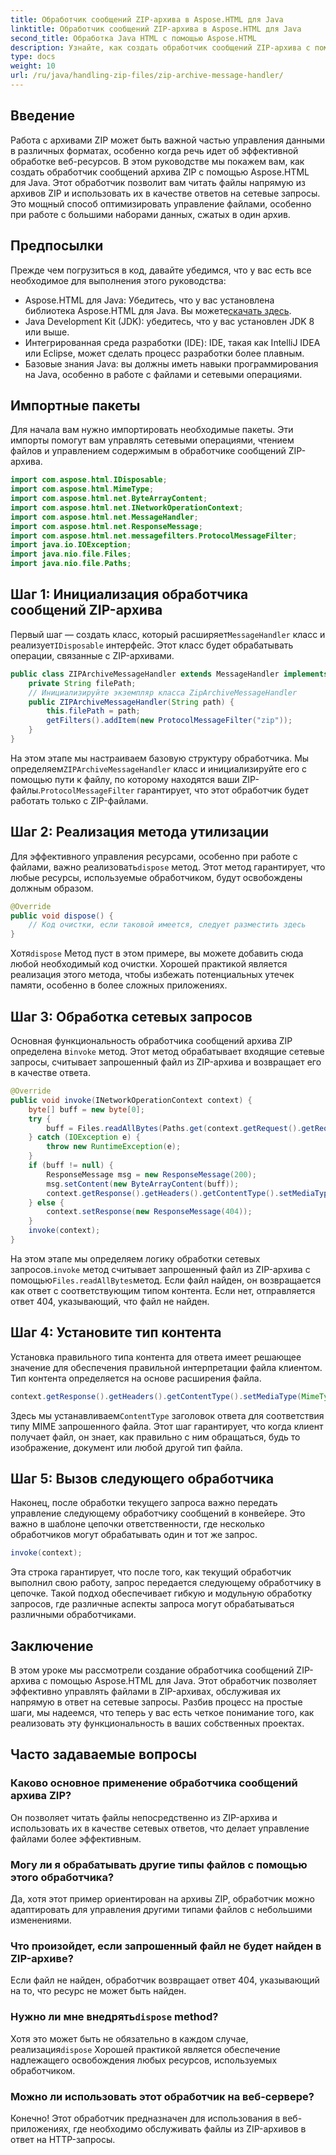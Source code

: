 ```yaml
---
title: Обработчик сообщений ZIP-архива в Aspose.HTML для Java
linktitle: Обработчик сообщений ZIP-архива в Aspose.HTML для Java
second_title: Обработка Java HTML с помощью Aspose.HTML
description: Узнайте, как создать обработчик сообщений ZIP-архива с помощью Aspose.HTML для Java. Это руководство подробно описывает каждый шаг, чтобы помочь вам эффективно управлять и обслуживать файлы из ZIP-архивов.
type: docs
weight: 10
url: /ru/java/handling-zip-files/zip-archive-message-handler/
---
```

## Введение
Работа с архивами ZIP может быть важной частью управления данными в различных форматах, особенно когда речь идет об эффективной обработке веб-ресурсов. В этом руководстве мы покажем вам, как создать обработчик сообщений архива ZIP с помощью Aspose.HTML для Java. Этот обработчик позволит вам читать файлы напрямую из архивов ZIP и использовать их в качестве ответов на сетевые запросы. Это мощный способ оптимизировать управление файлами, особенно при работе с большими наборами данных, сжатых в один архив.
## Предпосылки
Прежде чем погрузиться в код, давайте убедимся, что у вас есть все необходимое для выполнения этого руководства:
-  Aspose.HTML для Java: Убедитесь, что у вас установлена библиотека Aspose.HTML для Java. Вы можете[скачать здесь](https://releases.aspose.com/html/java/).
- Java Development Kit (JDK): убедитесь, что у вас установлен JDK 8 или выше.
- Интегрированная среда разработки (IDE): IDE, такая как IntelliJ IDEA или Eclipse, может сделать процесс разработки более плавным.
- Базовые знания Java: вы должны иметь навыки программирования на Java, особенно в работе с файлами и сетевыми операциями.

## Импортные пакеты
Для начала вам нужно импортировать необходимые пакеты. Эти импорты помогут вам управлять сетевыми операциями, чтением файлов и управлением содержимым в обработчике сообщений ZIP-архива.
```java
import com.aspose.html.IDisposable;
import com.aspose.html.MimeType;
import com.aspose.html.net.ByteArrayContent;
import com.aspose.html.net.INetworkOperationContext;
import com.aspose.html.net.MessageHandler;
import com.aspose.html.net.ResponseMessage;
import com.aspose.html.net.messagefilters.ProtocolMessageFilter;
import java.io.IOException;
import java.nio.file.Files;
import java.nio.file.Paths;
```
## Шаг 1: Инициализация обработчика сообщений ZIP-архива
 Первый шаг — создать класс, который расширяет`MessageHandler` класс и реализует`IDisposable` интерфейс. Этот класс будет обрабатывать операции, связанные с ZIP-архивами.

```java
public class ZIPArchiveMessageHandler extends MessageHandler implements IDisposable {
    private String filePath;
    // Инициализируйте экземпляр класса ZipArchiveMessageHandler
    public ZIPArchiveMessageHandler(String path) {
        this.filePath = path;
        getFilters().addItem(new ProtocolMessageFilter("zip"));
    }
}
```

 На этом этапе мы настраиваем базовую структуру обработчика. Мы определяем`ZIPArchiveMessageHandler` класс и инициализируйте его с помощью пути к файлу, по которому находятся ваши ZIP-файлы.`ProtocolMessageFilter` гарантирует, что этот обработчик будет работать только с ZIP-файлами.
## Шаг 2: Реализация метода утилизации
Для эффективного управления ресурсами, особенно при работе с файлами, важно реализовать`dispose` метод. Этот метод гарантирует, что любые ресурсы, используемые обработчиком, будут освобождены должным образом.

```java
@Override
public void dispose() {
    // Код очистки, если таковой имеется, следует разместить здесь
}
```

 Хотя`dispose` Метод пуст в этом примере, вы можете добавить сюда любой необходимый код очистки. Хорошей практикой является реализация этого метода, чтобы избежать потенциальных утечек памяти, особенно в более сложных приложениях.
## Шаг 3: Обработка сетевых запросов
 Основная функциональность обработчика сообщений архива ZIP определена в`invoke` метод. Этот метод обрабатывает входящие сетевые запросы, считывает запрошенный файл из ZIP-архива и возвращает его в качестве ответа.

```java
@Override
public void invoke(INetworkOperationContext context) {
    byte[] buff = new byte[0];
    try {
        buff = Files.readAllBytes(Paths.get(context.getRequest().getRequestUri().getPathname().trim()));
    } catch (IOException e) {
        throw new RuntimeException(e);
    }
    if (buff != null) {
        ResponseMessage msg = new ResponseMessage(200);
        msg.setContent(new ByteArrayContent(buff));
        context.getResponse().getHeaders().getContentType().setMediaType(MimeType.fromFileExtension(context.getRequest().getRequestUri().getPathname()));
    } else {
        context.setResponse(new ResponseMessage(404));
    }
    invoke(context);
}
```

 На этом этапе мы определяем логику обработки сетевых запросов.`invoke` метод считывает запрошенный файл из ZIP-архива с помощью`Files.readAllBytes`метод. Если файл найден, он возвращается как ответ с соответствующим типом контента. Если нет, отправляется ответ 404, указывающий, что файл не найден.
## Шаг 4: Установите тип контента
Установка правильного типа контента для ответа имеет решающее значение для обеспечения правильной интерпретации файла клиентом. Тип контента определяется на основе расширения файла.

```java
context.getResponse().getHeaders().getContentType().setMediaType(MimeType.fromFileExtension(context.getRequest().getRequestUri().getPathname()));
```

 Здесь мы устанавливаем`ContentType` заголовок ответа для соответствия типу MIME запрошенного файла. Этот шаг гарантирует, что когда клиент получает файл, он знает, как правильно с ним обращаться, будь то изображение, документ или любой другой тип файла.
## Шаг 5: Вызов следующего обработчика
Наконец, после обработки текущего запроса важно передать управление следующему обработчику сообщений в конвейере. Это важно в шаблоне цепочки ответственности, где несколько обработчиков могут обрабатывать один и тот же запрос.

```java
invoke(context);
```

Эта строка гарантирует, что после того, как текущий обработчик выполнил свою работу, запрос передается следующему обработчику в цепочке. Такой подход обеспечивает гибкую и модульную обработку запросов, где различные аспекты запроса могут обрабатываться различными обработчиками.

## Заключение
В этом уроке мы рассмотрели создание обработчика сообщений ZIP-архива с помощью Aspose.HTML для Java. Этот обработчик позволяет эффективно управлять файлами в ZIP-архивах, обслуживая их напрямую в ответ на сетевые запросы. Разбив процесс на простые шаги, мы надеемся, что теперь у вас есть четкое понимание того, как реализовать эту функциональность в ваших собственных проектах.
## Часто задаваемые вопросы
### Каково основное применение обработчика сообщений архива ZIP?  
Он позволяет читать файлы непосредственно из ZIP-архива и использовать их в качестве сетевых ответов, что делает управление файлами более эффективным.
### Могу ли я обрабатывать другие типы файлов с помощью этого обработчика?  
Да, хотя этот пример ориентирован на архивы ZIP, обработчик можно адаптировать для управления другими типами файлов с небольшими изменениями.
### Что произойдет, если запрошенный файл не будет найден в ZIP-архиве?  
Если файл не найден, обработчик возвращает ответ 404, указывающий на то, что ресурс не может быть найден.
###  Нужно ли мне внедрять`dispose` method?  
 Хотя это может быть не обязательно в каждом случае, реализация`dispose` Хорошей практикой является обеспечение надлежащего освобождения любых ресурсов, используемых обработчиком.
### Можно ли использовать этот обработчик на веб-сервере?  
Конечно! Этот обработчик предназначен для использования в веб-приложениях, где необходимо обслуживать файлы из ZIP-архивов в ответ на HTTP-запросы.
